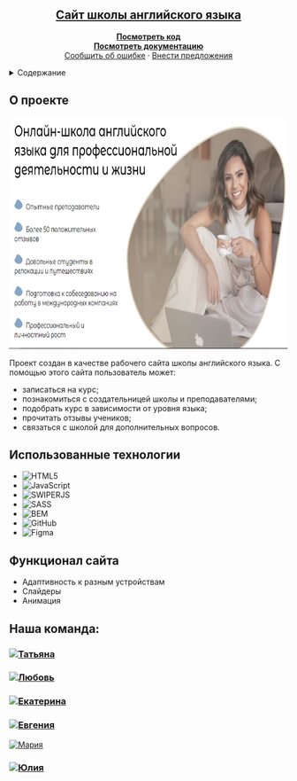 <!-- PROJECT -->
<br />
<div align="center">
  <a href="https://github.com/taorkon/english-school.git"></a>

  <p align="center">
    <h2><a href="https://taorkon.github.io/english-school/"><strong>Сайт школы английского языка</strong></a></h2>
    <a href="https://github.com/taorkon/english-school.git"><strong>Посмотреть код</strong></a>
    <br /> 
    <a href="https://github.com/taorkon/english-school/blob/main/DOCUMENTATION.md"><strong>Посмотреть документацию</strong></a>
    <br />
    <a href="https://github.com/taorkon/english-school/issues">Сообщить об ошибке</a>
    ·
    <a href="https://github.com/taorkon/english-school/issues">Внести предложения</a>
  </p>
</div>



<!-- TABLE OF CONTENTS -->
<details>
  <summary>Содержание</summary>
  <ol>
    <li><a href="#о-проекте">О проекте</a></li>
    <li> <a href="#использованные-технологии">Использованные технологии</a></li>
    <li><a href="#функционал-сайта">Функционал сайта</a></li>
    <li><a href="#наша-команда">Наша команда</a></li>
  </ol>
</details>


## О проекте
<img src="assets/images/desktop/readme1.png" alt="Example" width="725" height="418">

Проект создан в качестве рабочего сайта школы английского языка. 
С помощью этого сайта пользователь может:
* записаться на курс;
* познакомиться с создательницей школы и преподавателями;
* подобрать курс в зависимости от уровня языка;
* прочитать отзывы учеников;
* связаться с школой для дополнительных вопросов.


## Использованные технологии

* ![HTML5](https://img.shields.io/badge/html5-%23E34F26.svg?style=for-the-badge&logo=html5&logoColor=white)
* ![JavaScript](https://img.shields.io/badge/javascript-%23323330.svg?style=for-the-badge&logo=javascript&logoColor=%23F7DF1E)
* ![SWIPERJS](https://img.shields.io/badge/swiperjs-0080ff.svg?style=for-the-badge&logo=swiper&logoColor=#0080ff)
* ![SASS](https://img.shields.io/badge/SASS-hotpink.svg?style=for-the-badge&logo=SASS&logoColor=white)
* ![BEM](https://img.shields.io/badge/bem-000.svg?style=for-the-badge&logo=bem&logoColor=#000)
* ![GitHub](https://img.shields.io/badge/github-%23121011.svg?style=for-the-badge&logo=github&logoColor=white)
* ![Figma](https://img.shields.io/badge/figma-%23F24E1E.svg?style=for-the-badge&logo=figma&logoColor=white)

## Функционал сайта
* Адаптивность к разным устройствам
* Слайдеры
* Анимация

## Наша команда:
<h3>
  <a href="https://github.com/taorkon">
    <img alt="Татьяна" src="https://img.shields.io/badge/-Татьяна-black?style=for-the-badge&logo=github&logoColor=white" />
  </a>
</h3>
<h3>
  <a href="https://github.com/LoveBosikova">
    <img alt="Любовь" src="https://img.shields.io/badge/-Любовь-black?style=for-the-badge&logo=github&logoColor=white" />
  </a>
</h3>

<h3>
  <a href="https://github.com/EkaterinaPashina">
    <img alt="Екатерина" src="https://img.shields.io/badge/-Екатерина-black?style=for-the-badge&logo=github&logoColor=white" />
  </a>
</h3>
<h3>
  <a href="https://github.com/EugeneBBerezina">
    <img alt="Евгения" src="https://img.shields.io/badge/-Евгения-black?style=for-the-badge&logo=github&logoColor=white" />
  </a>
</h3>
<a href="https://github.com/MariIvanova">
    <img alt="Мария" src="https://img.shields.io/badge/-Мария-black?style=for-the-badge&logo=github&logoColor=white" />
  </a>
</h3>
<h3>
  <a href="https://github.com/ulia454012">
    <img alt="Юлия" src="https://img.shields.io/badge/-Юлия-black?style=for-the-badge&logo=github&logoColor=white" />
  </a>
</h3>
